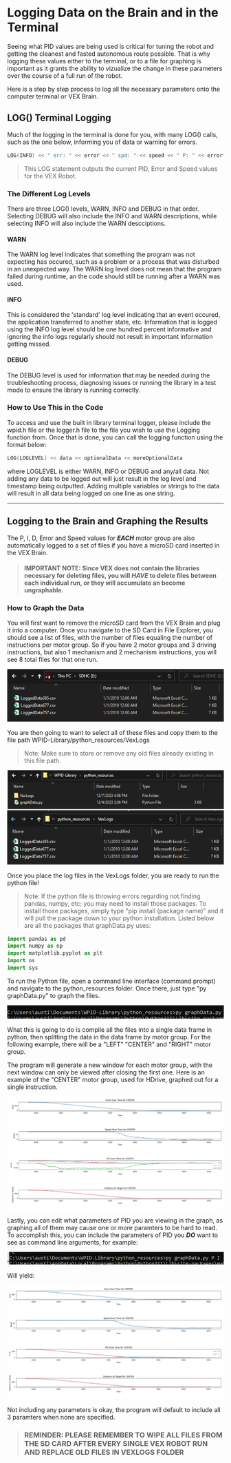 # Logging Data on the Brain and in the Terminal

Seeing what PID values are being used is critical for tuning the robot and getting the cleanest and fasted autonomous route possible. That is why logging these values either to the terminal, or to a file for graphing is important as it grants the ability to vizualize the change in these parameters over the course of a full run of the robot.


Here is a step by step process to log all the necessary parameters onto the computer terminal or VEX Brain.

## LOG() Terminal Logging

Much of the logging in the terminal is done for you, with many LOG() calls, such as the one below, informing you of data or warning for errors.

```c++
LOG(INFO) << " err: " << error << " spd: " << speed << " P: " << error*kp << " I: " << integral*ki << " D: " << derivative*kd;
```
> This LOG statement outputs the current PID, Error and Speed values for the VEX Robot.

### The Different Log Levels

There are three LOG() levels, WARN, INFO and DEBUG in that order. Selecting DEBUG will also include the INFO and WARN descriptions, while selecting INFO will also include the WARN descciptions.

#### WARN
The WARN log level indicates that something the program was not expecting has occured, such as a problem or a process that was disturbed in an unexpected way. The WARN log level does not mean that the program failed during runtime, an the code should still be running after a WARN was used.

#### INFO
This is considered the 'standard' log level indicating that an event occured, the application transferred to another state, etc. Information that is logged using the INFO log level should be one hundred percent informative and ignoring the info logs regularly should not result in important information getting missed.

#### DEBUG
The DEBUG level is used for information that may be needed during the troubleshooting process, diagnosing issues or running the library in a test mode to ensure the library is running correctly.


### How to Use This in the Code

To access and use the built in library terminal logger, please include the wpid.h file or the logger.h file to the file you wish to use the Logging function from.
Once that is done, you can call the logging function using the format below:
```c++
LOG(LOGLEVEL) << data << optionalData << moreOptionalData
```
where LOGLEVEL is either WARN, INFO or DEBUG and any/all data.
Not adding any data to be logged out will just result in the log level and timestamp being outputted.
Adding multiple variables or strings to the data will result in all data being logged on one line as one string.

---
## Logging to the Brain and Graphing the Results
The P, I, D, Error and Speed values for ***EACH*** motor group are also automatically logged to a set of files if you have a microSD card inserted in the VEX Brain.

> #### IMPORTANT NOTE: Since VEX does not contain the libraries necessary for deleting files, you will *HAVE* to delete files between each individual run, or they will accumulate an become ungraphable.

### How to Graph the Data
You will first want to remove the microSD card from the VEX Brain and plug it into a computer.
Once you navigate to the SD Card in File Explorer, you should see a list of files, with the number of files equaling the number of instructions per motor group.
So if you have 2 motor groups and 3 driving instructions, but also 1 mechanism and 2 mechanism instructions, you will see 8 total files for that one run.

![Files On SD Card](filesOnSDCard.png)

You are then going to want to select all of these files and copy them to the file path WPID-Library/python_resources/VexLogs
> Note: Make sure to store or remove any old files already existing in this file path. 

![Files In Library 1](fileInLibrary1.png)
![Files In Library 2](fileInLibrary2.png)

Once you place the log files in the VexLogs folder, you are ready to run the python file!

> Note: If the python file is throwing errors regarding not finding pandas, numpy, etc; you may need to install those packages. To install those packages, simply type "pip install (package name)" and it will pull the package down to your python installation. Listed below are all the packages that graphData.py uses:

```python
import pandas as pd
import numpy as np
import matplotlib.pyplot as plt
import os
import sys
```

To run the Python file, open a command line interface (command prompt) and navigate to the python_resources folder. Once there, just type "py graphData.py" to graph the files.

![Execute Command](executeCommand.png)

What this is going to do is compile all the files into a single data frame in python, then splitting the data in the data frame by motor group. For the following example, there will be a "LEFT" "CENTER" and "RIGHT" motor group. 

The program will generate a new window for each motor group, with the next window can only be viewed after closing the first one. Here is an example of the "CENTER" motor group, used for HDrive, graphed out for a single instruction.

![Graphed Data](centerGraph.png)

Lastly, you can edit what parameters of PID you are viewing in the graph, as graphing all of them may cause one or more paramters to be hard to read. To accomplish this, you can include the parameters of PID you ***DO*** want to see as command line arguments, for example:

![PI Data](piCommand.png)

Will yield:

![PI Data 2](piData.png)

Not including any parameters is okay, the program will default to include all 3 paramters when none are specified.

> ### REMINDER: PLEASE REMEMBER TO WIPE ALL FILES FROM THE SD CARD AFTER EVERY SINGLE VEX ROBOT RUN AND REPLACE OLD FILES IN VEXLOGS FOLDER